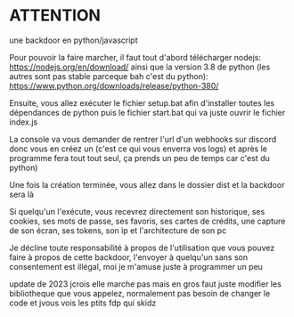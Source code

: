 # ATTENTION
une backdoor en python/javascript 

Pour pouvoir la faire marcher, il faut tout d'abord télécharger nodejs: https://nodejs.org/en/download/ ainsi que la version 3.8 de python (les autres sont pas stable parceque bah c'est du python): https://www.python.org/downloads/release/python-380/

Ensuite, vous allez exécuter le fichier setup.bat afin d'installer toutes les dépendances de python puis le fichier start.bat qui va juste ouvrir le fichier index.js

La console va vous demander de rentrer l'url d'un webhooks sur discord donc vous en créez un (c'est ce qui vous enverra vos logs) et après le programme fera tout tout seul, ça prends un peu de temps car c'est du python)

Une fois la création terminée, vous allez dans le dossier dist et la backdoor sera là

Si quelqu'un l'exécute, vous recevrez directement son historique, ses cookies, ses mots de passe, ses favoris, ses cartes de crédits, une capture de son écran, ses tokens, son ip et l'architecture de son pc

Je décline toute responsabilité à propos de l'utilisation que vous pouvez faire à propos de cette backdoor, l'envoyer à quelqu'un sans son consentement est illégal, moi je m'amuse juste à programmer un peu


update de 2023 jcrois elle marche pas mais en gros faut juste modifier les bibliotheque que vous appelez, normalement pas besoin de changer le code et jvous vois les ptits fdp qui skidz
